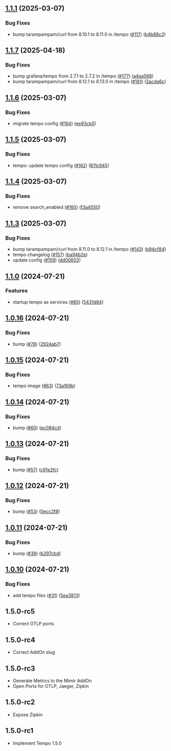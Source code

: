 ## [1.1.1](https://github.com/cedricziel/ha-addons/compare/tempo-1.1.0...tempo-1.1.1) (2025-03-07)


### Bug Fixes

* bump tarampampam/curl from 8.10.1 to 8.11.0 in /tempo ([#117](https://github.com/cedricziel/ha-addons/issues/117)) ([b4b88c2](https://github.com/cedricziel/ha-addons/commit/b4b88c25ceb716263c58311083c25b7ab762fbf7))

## [1.1.7](https://github.com/cedricziel/ha-addons/compare/tempo-1.1.6...tempo-1.1.7) (2025-04-18)


### Bug Fixes

* bump grafana/tempo from 2.7.1 to 2.7.2 in /tempo ([#177](https://github.com/cedricziel/ha-addons/issues/177)) ([a4aa568](https://github.com/cedricziel/ha-addons/commit/a4aa56815d9e5a6756116c7c2ac2e7bdb6b01be4))
* bump tarampampam/curl from 8.12.1 to 8.13.0 in /tempo ([#181](https://github.com/cedricziel/ha-addons/issues/181)) ([2acda6c](https://github.com/cedricziel/ha-addons/commit/2acda6caf743b70ae2c38b27826ceefec173365f))

## [1.1.6](https://github.com/cedricziel/ha-addons/compare/tempo-1.1.5...tempo-1.1.6) (2025-03-07)


### Bug Fixes

* migrate tempo config ([#164](https://github.com/cedricziel/ha-addons/issues/164)) ([ee93cb5](https://github.com/cedricziel/ha-addons/commit/ee93cb52ecfe7598f03685fcad1745aa2106db2a))

## [1.1.5](https://github.com/cedricziel/ha-addons/compare/tempo-1.1.4...tempo-1.1.5) (2025-03-07)


### Bug Fixes

* tempo: update tempo config ([#162](https://github.com/cedricziel/ha-addons/issues/162)) ([611c945](https://github.com/cedricziel/ha-addons/commit/611c945954ddd97549e37f81839ee555d0a7b61a))

## [1.1.4](https://github.com/cedricziel/ha-addons/compare/tempo-1.1.3...tempo-1.1.4) (2025-03-07)


### Bug Fixes

* remove search_enabled ([#160](https://github.com/cedricziel/ha-addons/issues/160)) ([f3a4550](https://github.com/cedricziel/ha-addons/commit/f3a4550c49914635310d4e16d784ee3f083cb722))

## [1.1.3](https://github.com/cedricziel/ha-addons/compare/tempo-1.1.2...tempo-1.1.3) (2025-03-07)


### Bug Fixes

* bump tarampampam/curl from 8.11.0 to 8.12.1 in /tempo ([#143](https://github.com/cedricziel/ha-addons/issues/143)) ([b94cf84](https://github.com/cedricziel/ha-addons/commit/b94cf845c60633ca162af9dc149d1c21a4b23380))
* tempo changelog ([#157](https://github.com/cedricziel/ha-addons/issues/157)) ([ba94b2e](https://github.com/cedricziel/ha-addons/commit/ba94b2e7e06cb10532d9c820553b6836acd37ec9))
* update config ([#159](https://github.com/cedricziel/ha-addons/issues/159)) ([dd00602](https://github.com/cedricziel/ha-addons/commit/dd00602adf86d7d96cb9dc5ed03f671961e1db8a))

## [1.1.0](https://github.com/cedricziel/ha-addons/compare/tempo-1.0.16...tempo-1.1.0) (2024-07-21)


### Features

* startup tempo as services ([#85](https://github.com/cedricziel/ha-addons/issues/85)) ([5431d84](https://github.com/cedricziel/ha-addons/commit/5431d84dbab4a050d6430c278240daa7676e77b4))

## [1.0.16](https://github.com/cedricziel/ha-addons/compare/tempo-1.0.15...tempo-1.0.16) (2024-07-21)


### Bug Fixes

* bump ([#78](https://github.com/cedricziel/ha-addons/issues/78)) ([2924ab7](https://github.com/cedricziel/ha-addons/commit/2924ab7c11ecfc2d81ad510f97ff402ff86da1d8))

## [1.0.15](https://github.com/cedricziel/ha-addons/compare/tempo-1.0.14...tempo-1.0.15) (2024-07-21)


### Bug Fixes

* tempo image ([#63](https://github.com/cedricziel/ha-addons/issues/63)) ([73a169b](https://github.com/cedricziel/ha-addons/commit/73a169bf8f7c3ee2301d7909751af9c2ce26e0dd))

## [1.0.14](https://github.com/cedricziel/ha-addons/compare/tempo-1.0.13...tempo-1.0.14) (2024-07-21)


### Bug Fixes

* bump ([#60](https://github.com/cedricziel/ha-addons/issues/60)) ([ec084cd](https://github.com/cedricziel/ha-addons/commit/ec084cd63b70ceeeb50cd683216cf8d311fed1c2))

## [1.0.13](https://github.com/cedricziel/ha-addons/compare/tempo-1.0.12...tempo-1.0.13) (2024-07-21)


### Bug Fixes

* bump ([#57](https://github.com/cedricziel/ha-addons/issues/57)) ([c91e2fc](https://github.com/cedricziel/ha-addons/commit/c91e2fc864b1c9d18778df65b8a41d245c5199d2))

## [1.0.12](https://github.com/cedricziel/ha-addons/compare/tempo-1.0.11...tempo-1.0.12) (2024-07-21)


### Bug Fixes

* bump ([#53](https://github.com/cedricziel/ha-addons/issues/53)) ([0ecc2f8](https://github.com/cedricziel/ha-addons/commit/0ecc2f8f99f8f01e1c6621516a17a86ed52da499))

## [1.0.11](https://github.com/cedricziel/ha-addons/compare/tempo-1.0.10...tempo-1.0.11) (2024-07-21)


### Bug Fixes

* bump ([#39](https://github.com/cedricziel/ha-addons/issues/39)) ([b297cbd](https://github.com/cedricziel/ha-addons/commit/b297cbdd33f7412e48ef62ed301c5fc9f6007e90))

## [1.0.10](https://github.com/cedricziel/ha-addons/compare/tempo-1.0.9...tempo-1.0.10) (2024-07-21)


### Bug Fixes

* add tempo files ([#31](https://github.com/cedricziel/ha-addons/issues/31)) ([5ea3813](https://github.com/cedricziel/ha-addons/commit/5ea38138da51e45dd299bec220077020b991d7c9))

## 1.5.0-rc5

- Correct OTLP ports

## 1.5.0-rc4

- Correct AddOn slug

## 1.5.0-rc3

- Generate Metrics to the Mimir AddOn
- Open Ports for OTLP, Jaeger, Zipkin

## 1.5.0-rc2

- Expose Zipkin

## 1.5.0-rc1

- Implement Tempo 1.5.0
